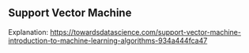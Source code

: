 ## Support Vector Machine 

Explanation: https://towardsdatascience.com/support-vector-machine-introduction-to-machine-learning-algorithms-934a444fca47
